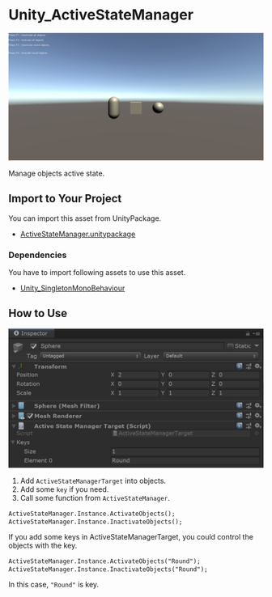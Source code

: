 # Unity_ActiveStateManager

![](https://github.com/XJINE/Unity_ActiveStateManager/blob/master/Screenshot01.png)

Manage objects active state.

## Import to Your Project

You can import this asset from UnityPackage.

- [ActiveStateManager.unitypackage](https://github.com/XJINE/Unity_ActiveStateManager/blob/master/ActiveStateManager.unitypackage)

### Dependencies

You have to import following assets to use this asset.

- [Unity_SingletonMonoBehaviour](https://github.com/XJINE/Unity_SingletonMonoBehaviour)

## How to Use

![](https://github.com/XJINE/Unity_ActiveStateManager/blob/master/Screenshot02.png)

1. Add ``ActiveStateManagerTarget`` into objects.
2. Add some ``key`` if you need.
3. Call some function from ``ActiveStateManager``.

```
ActiveStateManager.Instance.ActivateObjects();
ActiveStateManager.Instance.InactivateObjects();
```

If you add some keys in ActiveStateManagerTarget, you could control the objects with the key.

```
ActiveStateManager.Instance.ActivateObjects("Round");
ActiveStateManager.Instance.InactivateObjects("Round");
```

In this case, ``"Round"`` is key.